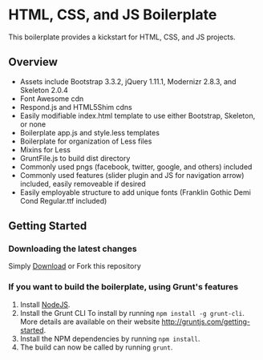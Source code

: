 # HTML, CSS, and JS Boilerplate

This boilerplate provides a kickstart for HTML, CSS, and JS projects.

## Overview

* Assets include Bootstrap 3.3.2, jQuery 1.11.1, Modernizr 2.8.3, and Skeleton 2.0.4
* Font Awesome cdn
* Respond.js and HTML5Shim cdns
* Easily modifiable index.html template to use either Bootstrap, Skeleton, or none
* Boilerplate app.js and style.less templates
* Boilerplate for organization of Less files
* Mixins for Less
* GruntFile.js to build dist directory
* Commonly used pngs (facebook, twitter, google, and others) included
* Commonly used features (slider plugin and JS for navigation arrow) included, easily removeable if desired
* Easily employable structure to add unique fonts (Franklin Gothic Demi Cond Regular.ttf included)

## Getting Started

### Downloading the latest changes

 Simply [Download](https://github.com/prose100/boilerplate/zipball/master) or Fork this repository

### If you want to build the boilerplate, using Grunt's features
 1. Install [NodeJS](http://nodejs.org).
 2. Install the Grunt CLI To install by running `npm install -g grunt-cli`. More details are available on their website http://gruntjs.com/getting-started.
 3. Install the NPM dependencies by running `npm install`.
 4. The build can now be called by running `grunt`.